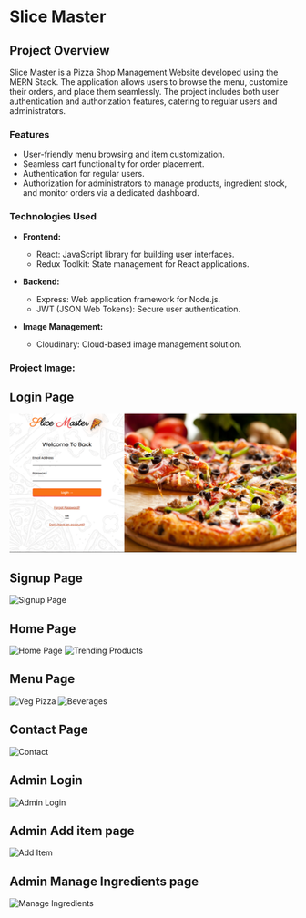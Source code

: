 # Slice Master

## Project Overview

Slice Master is a Pizza Shop Management Website developed using the MERN Stack. The application allows users to browse the menu, customize their orders, and place them seamlessly. The project includes both user authentication and authorization features, catering to regular users and administrators.

### Features

- User-friendly menu browsing and item customization.
- Seamless cart functionality for order placement.
- Authentication for regular users.
- Authorization for administrators to manage products, ingredient stock, and monitor orders via a dedicated dashboard.

### Technologies Used

- **Frontend:**
  - React: JavaScript library for building user interfaces.
  - Redux Toolkit: State management for React applications.

- **Backend:**
  - Express: Web application framework for Node.js.
  - JWT (JSON Web Tokens): Secure user authentication.

- **Image Management:**
  - Cloudinary: Cloud-based image management solution.

### Project Image:

## Login Page
![Login Page](https://github.com/dhruv030721/OIBSIP/blob/main/Slice%20Master/Website%20Images/loginpage.png)

## Signup Page
![Signup Page](https://res.cloudinary.com/dbmy60hnl/image/upload/v1705559705/Practice/Webpage%20Img/signuppage.png)

## Home Page
![Home Page](https://res.cloudinary.com/dbmy60hnl/image/upload/v1705559710/Practice/Webpage%20Img/homepage.png)
![Trending Products](https://res.cloudinary.com/dbmy60hnl/image/upload/v1705559695/Practice/Webpage%20Img/trendingproducts.png)

## Menu Page
![Veg Pizza](https://res.cloudinary.com/dbmy60hnl/image/upload/v1705559710/Practice/Webpage%20Img/vegpizza.png)
![Beverages](https://res.cloudinary.com/dbmy60hnl/image/upload/v1705559710/Practice/Webpage%20Img/beverages.png)

## Contact Page
![Contact](https://res.cloudinary.com/dbmy60hnl/image/upload/v1705559710/Practice/Webpage%20Img/contact.png)

## Admin Login
![Admin Login](https://res.cloudinary.com/dbmy60hnl/image/upload/v1705559710/Practice/Webpage%20Img/adminlogin.png)

## Admin Add item page
![Add Item](https://res.cloudinary.com/dbmy60hnl/image/upload/v1705559710/Practice/Webpage%20Img/additem.png)

## Admin Manage Ingredients page
![Manage Ingredients](https://res.cloudinary.com/dbmy60hnl/image/upload/v1705559710/Practice/Webpage%20Img/manageingredients.png)

